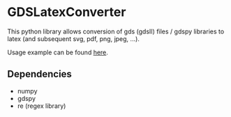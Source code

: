 # GDSLatexConverter
This python library allows conversion of gds (gdsII) files / gdspy libraries to latex (and subsequent svg, pdf, png, jpeg, ...).

Usage example can be found <a href='/examples/inv_example.ipynb'>here</a>.

## Dependencies
 - numpy
 - gdspy
 - re (regex library)
